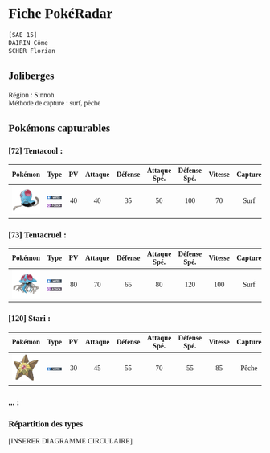 # Fiche PokéRadar

```
[SAE 15]
DAIRIN Côme
SCHER Florian
```

## Joliberges

Région : Sinnoh  
Méthode de capture : surf, pêche

## Pokémons capturables

### [72] Tentacool :

| Pokémon | Type | PV | Attaque | Défense | Attaque Spé. | Défense Spé. | Vitesse | Capture |
| :-: | :-: | :-: | :-: | :-: | :-: | :-: | :-: | :-: |
| <img src="https://raw.githubusercontent.com/PokeAPI/sprites/master/sprites/pokemon/other/official-artwork/72.png" width="100px"> | ![Eau](https://raw.githubusercontent.com/PokeAPI/sprites/master/sprites/types/generation-viii/sword-shield/11.png)![Poison](https://raw.githubusercontent.com/PokeAPI/sprites/master/sprites/types/generation-viii/sword-shield/4.png) | 40 | 40 | 35 | 50 | 100 | 70 | Surf |

### [73] Tentacruel :

| Pokémon | Type | PV | Attaque | Défense | Attaque Spé. | Défense Spé. | Vitesse | Capture |
| :-: | :-: | :-: | :-: | :-: | :-: | :-: | :-: | :-: |
| <img src="https://raw.githubusercontent.com/PokeAPI/sprites/master/sprites/pokemon/other/official-artwork/73.png" width="100px"> | ![Eau](https://raw.githubusercontent.com/PokeAPI/sprites/master/sprites/types/generation-viii/sword-shield/11.png)![Poison](https://raw.githubusercontent.com/PokeAPI/sprites/master/sprites/types/generation-viii/sword-shield/4.png) | 80 | 70 | 65 | 80 | 120 | 100 | Surf |
### [120] Stari :

| Pokémon | Type | PV | Attaque | Défense | Attaque Spé. | Défense Spé. | Vitesse | Capture |
| :-: | :-: | :-: | :-: | :-: | :-: | :-: | :-: | :-: |
| <img src="https://raw.githubusercontent.com/PokeAPI/sprites/master/sprites/pokemon/other/official-artwork/120.png" width="100px" height> | ![Eau](https://raw.githubusercontent.com/PokeAPI/sprites/master/sprites/types/generation-viii/sword-shield/11.png) | 30 | 45 | 55 | 70 | 55 | 85 | Pêche |

### ... :

### Répartition des types

[INSERER DIAGRAMME CIRCULAIRE]



<head>
    <link rel="preconnect" href="https://fonts.googleapis.com">
    <link rel="preconnect" href="https://fonts.gstatic.com" crossorigin>
    <link href="https://fonts.googleapis.com/css2?family=Roboto+Mono:ital,wght@0,100..700;1,100..700&display=swap" rel="stylesheet">
</head>

<style>
    * { font-family: "Roboto Mono"; }
</style>